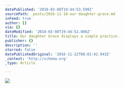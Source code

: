 ```yaml
---
datePublished: '2018-03-08T19:44:53.599Z'
sourcePath: _posts/2016-11-18-our-daughter-grace.md
inFeed: true
author: []
via: {}
dateModified: '2018-03-08T19:44:52.086Z'
title: Our daughter Grace displays a simple practice.
publisher: {}
description: ''
starred: false
datePublishedOriginal: '2016-11-22T08:01:42.943Z'
_context: 'http://schema.org'
_type: Article

---
```

![](https://the-grid-user-content.s3-us-west-2.amazonaws.com/0ddaea10-caab-41a1-b782-73d859c1349c.jpg)